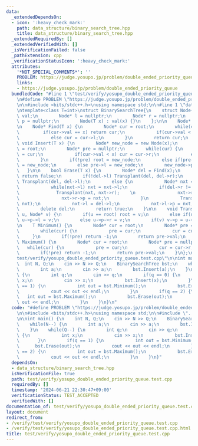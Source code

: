 ```yaml
---
data:
  _extendedDependsOn:
  - icon: ':heavy_check_mark:'
    path: data_structure/binary_search_tree.hpp
    title: data_structure/binary_search_tree.hpp
  _extendedRequiredBy: []
  _extendedVerifiedWith: []
  _isVerificationFailed: false
  _pathExtension: cpp
  _verificationStatusIcon: ':heavy_check_mark:'
  attributes:
    '*NOT_SPECIAL_COMMENTS*': ''
    PROBLEM: https://judge.yosupo.jp/problem/double_ended_priority_queue
    links:
    - https://judge.yosupo.jp/problem/double_ended_priority_queue
  bundledCode: "#line 1 \"test/verify/yosupo_double_ended_priority_queue.test.cpp\"\
    \n#define PROBLEM \"https://judge.yosupo.jp/problem/double_ended_priority_queue\"\
    \n\n#include <bits/stdc++.h>\nusing namespace std;\n\n#line 1 \"data_structure/binary_search_tree.hpp\"\
    \ntemplate<class T=int>\nstruct BinarySearchTree{\n    struct Node{\n        T\
    \ val;\n        Node* l = nullptr;\n        Node* r = nullptr;\n        Node*\
    \ p = nullptr;\n        Node(T x) : val(x) {}\n    };\n\n    Node* root = nullptr;\n\
    \n    Node* Find(T x) {\n        Node* cur = root;\n        while(cur) {\n   \
    \         if(cur->val == x) return cur;\n            if(cur->val < x) cur = cur->r;\n\
    \            else cur = cur->l;\n        }\n        return cur;\n    }\n\n   \
    \ void Insert(T x) {\n        Node* new_node = new Node(x);\n        Node* cur\
    \ = root;\n        Node* pre = nullptr;\n        while(cur) {\n            pre\
    \ = cur;\n            if(cur->val < x) cur = cur->r;\n            else cur = cur->l;\n\
    \        }\n        if(!pre) root = new_node;\n        else if(pre->val < x) pre->r\
    \ = new_node;\n        else pre->l = new_node;\n        new_node->p = pre;\n \
    \   }\n\n    bool Erase(T x) {\n        Node* del = Find(x);\n        if(!del)\
    \ return false;\n        if(!del->l) Transplant(del, del->r);\n        else if(!del->r)\
    \ Transplant(del, del->l);\n        else {\n            Node* nxt = del->r;\n\
    \            while(nxt->l) nxt = nxt->l;\n            if(del->r != nxt) {\n  \
    \              Transplant(nxt, nxt->r);    \n                nxt->r = del->r;\n\
    \                nxt->r->p = nxt;\n            }\n            Transplant(del,\
    \ nxt);\n            nxt->l = del->l;\n            nxt->l->p = nxt;\n        }\n\
    \        delete del;\n        return true;\n    }\n\n    void Transplant(Node*\
    \ u, Node* v) {\n        if(u == root) root = v;\n        else if(u == u->p->l)\
    \ u->p->l = v;\n        else u->p->r = v;\n        if(v) v->p = u->p;\n    }\n\
    \n    T Minimum() {\n        Node* cur = root;\n        Node* pre = nullptr;\n\
    \        while(cur) {\n            pre = cur;\n            cur = cur->l;\n   \
    \     }\n        if(!pre) return -1;\n        return pre->val;\n    }\n\n    T\
    \ Maximum() {\n        Node* cur = root;\n        Node* pre = nullptr;\n     \
    \   while(cur) {\n            pre = cur;\n            cur = cur->r;\n        }\n\
    \        if(!pre) return -1;\n        return pre->val;\n    }\n};\n#line 7 \"\
    test/verify/yosupo_double_ended_priority_queue.test.cpp\"\n\nint main() {\n  \
    \  int N, Q;\n    cin >> N >> Q;\n    BinarySearchTree bst;\n    while(N--) {\n\
    \        int a;\n        cin >> a;\n        bst.Insert(a);\n    }\n    while(Q--)\
    \ {\n        int q;\n        cin >> q;\n        if(q == 0) {\n            int\
    \ x;\n            cin >> x;\n            bst.Insert(x);\n        }\n        if(q\
    \ == 1) {\n            int out = bst.Minimum();\n            bst.Erase(out);\n\
    \            cout << out << endl;\n        }\n        if(q == 2) {\n         \
    \   int out = bst.Maximum();\n            bst.Erase(out);\n            cout <<\
    \ out << endl;\n        }\n    }\n}\n"
  code: "#define PROBLEM \"https://judge.yosupo.jp/problem/double_ended_priority_queue\"\
    \n\n#include <bits/stdc++.h>\nusing namespace std;\n\n#include \"../../data_structure/binary_search_tree.hpp\"\
    \n\nint main() {\n    int N, Q;\n    cin >> N >> Q;\n    BinarySearchTree bst;\n\
    \    while(N--) {\n        int a;\n        cin >> a;\n        bst.Insert(a);\n\
    \    }\n    while(Q--) {\n        int q;\n        cin >> q;\n        if(q == 0)\
    \ {\n            int x;\n            cin >> x;\n            bst.Insert(x);\n \
    \       }\n        if(q == 1) {\n            int out = bst.Minimum();\n      \
    \      bst.Erase(out);\n            cout << out << endl;\n        }\n        if(q\
    \ == 2) {\n            int out = bst.Maximum();\n            bst.Erase(out);\n\
    \            cout << out << endl;\n        }\n    }\n}"
  dependsOn:
  - data_structure/binary_search_tree.hpp
  isVerificationFile: true
  path: test/verify/yosupo_double_ended_priority_queue.test.cpp
  requiredBy: []
  timestamp: '2024-06-21 22:30:47+09:00'
  verificationStatus: TEST_ACCEPTED
  verifiedWith: []
documentation_of: test/verify/yosupo_double_ended_priority_queue.test.cpp
layout: document
redirect_from:
- /verify/test/verify/yosupo_double_ended_priority_queue.test.cpp
- /verify/test/verify/yosupo_double_ended_priority_queue.test.cpp.html
title: test/verify/yosupo_double_ended_priority_queue.test.cpp
---
```


